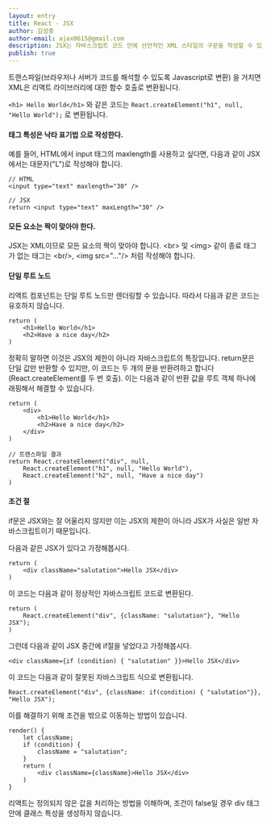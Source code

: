 ```yaml
---
layout: entry
title: React - JSX
author: 김성중
author-email: ajax0615@gmail.com
description: JSX는 자바스크립트 코드 안에 선언적인 XML 스타일의 구문을 작성할 수 있게 해주는 리액트의 자바스크립트 구문 확장입니다.
publish: true
---
```


트랜스파일(브라우저나 서버가 코드를 해석할 수 있도록 Javascript로 변환) 을 거치면 XML은 리액트 라이브러리에 대한 함수 호출로 변환됩니다.

`<h1> Hello World</h1>` 와 같은 코드는 `React.createElement("h1", null, "Hello World");` 로 변환됩니다.

#### 태그 특성은 **낙타 표기법** 으로 작성한다.
예를 들어, HTML에서 input 태그의 maxlength를 사용하고 싶다면, 다음과 같이 JSX에서는 대문자("L")로 작성해야 합니다.

```
// HTML
<input type="text" maxlength="30" />

// JSX
return <input type="text" maxLength="30" />
```

#### 모든 요소는 짝이 맞아야 한다.
JSX는 XML이므로 모든 요소의 짝이 맞아야 합니다. \<br\> 및 \<img\> 같이 종료 태그가 없는 태그는 \<br/\>, \<img src="..."/\> 처럼 작성해야 합니다.

#### 단일 루트 노드
리액트 컴포넌트는 단일 루트 노드만 렌더링할 수 있습니다. 따라서 다음과 같은 코드는 유호하지 않습니다.

```
return (
    <h1>Hello World</h1>
    <h2>Have a nice day</h2>
)
```

정확히 말하면 이것은 JSX의 제한이 아니라 자바스크립트의 특징입니다. return문은 단일 값만 반환할 수 있지만, 이 코드는 두 개의 문을 반환려하고 합니다(React.createElement를 두 번 호출). 이는 다음과 같이 반환 값을 루트 객체 하나에 래핑해서 해결할 수 있습니다.

```
return (
    <div>
        <h1>Hello World</h1>
        <h2>Have a nice day</h2>
    </div>
)

// 트랜스파일 결과
return React.createElement("div", null,
    React.createElement("h1", null, "Hello World"),
    React.createElement("h2", null, "Have a nice day")
)
```

#### 조건 절
if문은 JSX와는 잘 어울리지 않지만 이는 JSX의 제한이 아니라 JSX가 사실은 일반 자바스크립트이기 때문입니다.

다음과 같은 JSX가 있다고 가정해봅시다.

```
return (
    <div className="salutation">Hello JSX</div>
)
```

이 코드는 다음과 같이 정상적인 자바스크립트 코드로 변환된다.

```
return (
    React.createElement("div", {className: "salutation"}, "Hello JSX");
)
```

그런데 다음과 같이 JSX 중간에 if절을 넣었다고 가정해봅시다.

```
<div className={if (condition) { "salutation" }}>Hello JSX</div>
```

이 코드는 다음과 같이 잘못된 자바스크립트 식으로 변환됩니다.

```
React.createElement("div", {className: if(condition) { "salutation"}}, "Hello JSX");
```

이를 해결하기 위해 조건을 밖으로 이동하는 방법이 있습니다.

```
render() {
    let className;
    if (condition) {
        className = "salutation";
    }
    return (
        <div className={className}>Hello JSX</div>
    )
}
```

리액트는 정의되지 않은 값을 처리하는 방법을 이해하며, 조건이 false일 경우 div 태그 안에 클래스 특성을 생성하지 않습니다.
